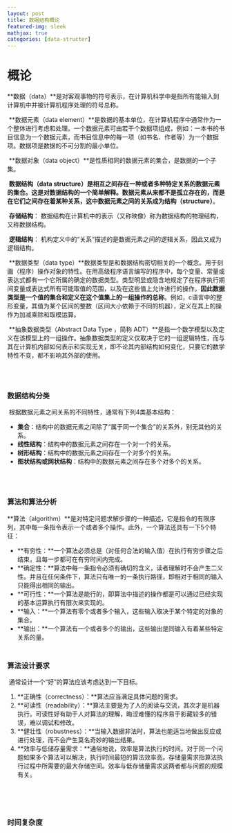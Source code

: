 ```yaml
---
layout: post
title: 数据结构概论
featured-img: sleek
mathjax: true
categories: [data-structer]
---
```


# 概论

​	**数据（data）**是对客观事物的符号表示，在计算机科学中是指所有能输入到计算机中并被计算机程序处理的符号总称。

​	**数据元素（data element）**是数据的基本单位，在计算机程序中通常作为一个整体进行考虑和处理。一个数据元素可由若干个数据项组成，例如：一本书的书目信息为一个数据元素，而书目信息中的每一项（如书名、作者等）为一个数据项。数据项是数据的不可分割的最小单位。

​	**数据对象（data object）**是性质相同的数据元素的集合，是数据的一个子集。

​	**数据结构（data structure）**是相互之间存在一种或者多种特定关系的数据元素的集合。这是对数据结构的一个简单解释。数据元素从来都不是孤立存在的，而是在它们之间存在着某种关系，这中数据元素之间的关系成为**结构（structure）**。

​	**存储结构**： 数据结构在计算机中的表示（又称映像）称为数据结构的物理结构，又称数据结构。

​	**逻辑结构**： 机构定义中的“关系“描述的是数据元素之间的逻辑关系，因此又成为逻辑结构。

​	**数据类型（data type）**数据类型是和数据结构密切相关的一个概念。用于刻画（程序）操作对象的特性。在用高级程序语言编写的程序中，每个变量、常量或表达式都有一个它所属的确定的数据类型。类型明显或隐含地规定了在程序执行期间变量或表达式所有可能取值的范围，以及在这些值上允许进行的操作。**因此数据类型是一个值的集合和定义在这个值集上的一组操作的总称**。例如，c语言中的整形变量，其值为某个区间的整数（区间大小依赖于不同的机器），定义在其上的操作为加减乘除和取模运算。

​	**抽象数据类型（Abstract Data Type ，简称 ADT）**是指一个数学模型以及定义在该模型上的一组操作。抽象数据类型的定义仅取决于它的一组逻辑特性，而与其在计算机内部如何表示和实现无关，即不论其内部结构如何变化，只要它的数学特性不变，都不影响其外部的使用。

<br/>

<br/>

### 数据结构分类

​	根据数据元素之间关系的不同特性，通常有下列4类基本结构：

- **集合**：结构中的数据元素之间除了“属于同一个集合”的关系外，别无其他的关系。
- **线性结构**：结构中的数据元素之间存在一个对一个的关系。
- **树形结构**：结构中的数据元素之间存在一个对多个的关系。
- **图状结构或网状结构**：结构中的数据元素之间存在多个对多个的关系。

<br/>

<br/>

### 算法和算法分析

​	**算法（algorithm）**是对特定问题求解步骤的一种描述，它是指令的有限序列，其中每一条指令表示一个或者多个操作。此外，一个算法还具有一下5个特征：

- **有穷性：**一个算法必须总是（对任何合法的输入值）在执行有穷步骤之后结束，且每一步都可在有穷时间内完成。
- **确定性：**算法中每一条指令必须有确切的含义，读者理解时不会产生二义性。并且在任何条件下，算法只有唯一的一条执行路径，即相对于相同的输入只能得出相同的输出。
- **可行性：**一个算法是能行的，即算法中描述的操作都是可以通过已经实现的基本运算执行有限次来实现的。
- **输入：**一个算法有零个或者多个输入，这些输入取决于某个特定的对象的集合。
- **输出：**一个算法有一个或者多个的输出，这些输出是同输入有着某些特定关系的量。

### <br/>算法设计要求

​	通常设计一个“好”的算法应该考虑达到一下目标。

1. **正确性（correctness）：**算法应当满足具体问题的需求。
2. **可读性（readability）：**算法主要是为了人的阅读与交流，其次才是机器执行。可读性好有助于人对算法的理解，晦涩难懂的程序易于影藏较多的错误，难以调试和修改。
3. **健壮性（robustness）：**当输入数据非法时，算法也能适当地做出反应或进行处理，而不会产生莫名奇妙的输出结果。
4. **效率与低储存量需求：**通俗地说，效率是算法执行的时间。对于同一个问题如果多个算法可以解决，执行时间最短的算法效率高。存储量需求指算法执行过程中所需要的最大存储空间。效率与低存储量需求这两者都与问题的规模有关。

<br/>

<br/>

<br/>

### 时间复杂度









































































